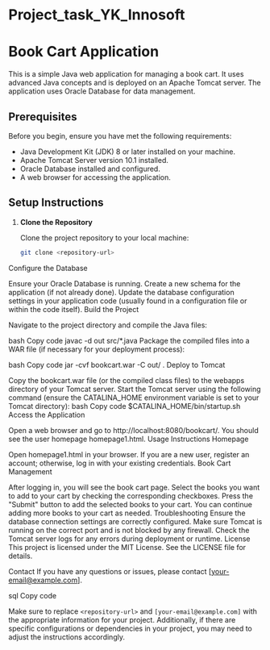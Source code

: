 # Project_task_YK_Innosoft

# Book Cart Application

This is a simple Java web application for managing a book cart. It uses advanced Java concepts and is deployed on an Apache Tomcat server. The application uses Oracle Database for data management.

## Prerequisites

Before you begin, ensure you have met the following requirements:

- Java Development Kit (JDK) 8 or later installed on your machine.
- Apache Tomcat Server version 10.1 installed.
- Oracle Database installed and configured.
- A web browser for accessing the application.

## Setup Instructions

1. **Clone the Repository**

   Clone the project repository to your local machine:

   ```bash
   git clone <repository-url>
Configure the Database

Ensure your Oracle Database is running.
Create a new schema for the application (if not already done).
Update the database configuration settings in your application code (usually found in a configuration file or within the code itself).
Build the Project

Navigate to the project directory and compile the Java files:

bash
Copy code
javac -d out src/*.java
Package the compiled files into a WAR file (if necessary for your deployment process):

bash
Copy code
jar -cvf bookcart.war -C out/ .
Deploy to Tomcat

Copy the bookcart.war file (or the compiled class files) to the webapps directory of your Tomcat server.
Start the Tomcat server using the following command (ensure the CATALINA_HOME environment variable is set to your Tomcat directory):
bash
Copy code
$CATALINA_HOME/bin/startup.sh
Access the Application

Open a web browser and go to http://localhost:8080/bookcart/.
You should see the user homepage homepage1.html.
Usage Instructions
Homepage

Open homepage1.html in your browser.
If you are a new user, register an account; otherwise, log in with your existing credentials.
Book Cart Management

After logging in, you will see the book cart page.
Select the books you want to add to your cart by checking the corresponding checkboxes.
Press the "Submit" button to add the selected books to your cart.
You can continue adding more books to your cart as needed.
Troubleshooting
Ensure the database connection settings are correctly configured.
Make sure Tomcat is running on the correct port and is not blocked by any firewall.
Check the Tomcat server logs for any errors during deployment or runtime.
License
This project is licensed under the MIT License. See the LICENSE file for details.

Contact
If you have any questions or issues, please contact [your-email@example.com].

sql
Copy code

Make sure to replace `<repository-url>` and `[your-email@example.com]` with the appropriate information for your project. Additionally, if there are specific configurations or dependencies in your project, you may need to adjust the instructions accordingly.
